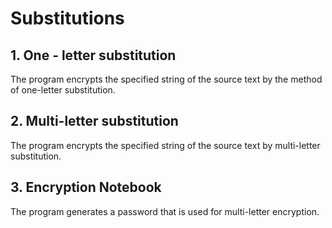 # Substitutions  

## 1. One - letter substitution  
The program encrypts the specified string of the source text by the method of one-letter substitution.
## 2. Multi-letter substitution  
The program encrypts the specified string of the source text by multi-letter substitution.
## 3. Encryption Notebook
The program generates a password that is used for multi-letter encryption.
